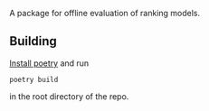 A package for offline evaluation of ranking models.

## Building

[Install poetry](https://python-poetry.org/docs/#installation) and run
```
poetry build
```
in the root directory of the repo.